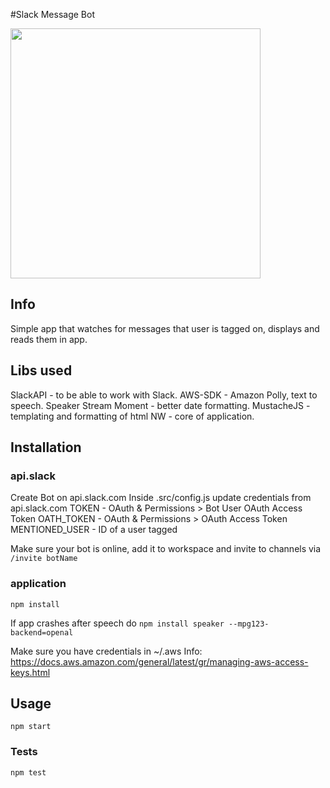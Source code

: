 #Slack Message Bot

<img src="https://i.imgur.com/HIwstWl.png" width="400" height="400">

## Info

Simple app that watches for messages that user is tagged on, displays and reads them in app.

## Libs used

SlackAPI - to be able to work with Slack.
AWS-SDK - Amazon Polly, text to speech.
Speaker
Stream
Moment - better date formatting.
MustacheJS - templating and formatting of html
NW - core of application.

## Installation

### api.slack

Create Bot on api.slack.com
Inside .src/config.js update credentials from api.slack.com
TOKEN - OAuth & Permissions > Bot User OAuth Access Token
OATH_TOKEN - OAuth & Permissions > OAuth Access Token
MENTIONED_USER - ID of a user tagged

Make sure your bot is online, add it to workspace and invite to channels via `/invite botName`

### application

```
npm install
```

If app crashes after speech do `npm install speaker --mpg123-backend=openal`

Make sure you have credentials in ~/.aws
Info: https://docs.aws.amazon.com/general/latest/gr/managing-aws-access-keys.html

## Usage

```
npm start
```

### Tests

```
npm test
```
